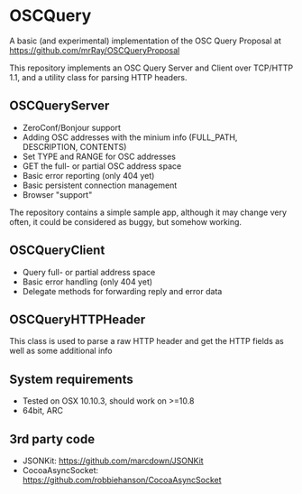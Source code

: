 # OSCQuery
A basic (and experimental) implementation of the OSC Query Proposal at https://github.com/mrRay/OSCQueryProposal 

This repository implements an OSC Query Server and Client over TCP/HTTP 1.1, and a utility class for parsing HTTP headers.

## OSCQueryServer

* ZeroConf/Bonjour support
* Adding OSC addresses with the minium info (FULL_PATH, DESCRIPTION, CONTENTS)
* Set TYPE and RANGE for OSC addresses
* GET the full- or partial OSC address space
* Basic error reporting (only 404 yet)
* Basic persistent connection management
* Browser "support"

The repository contains a simple sample app, although it may change very often, it could be considered as buggy, but somehow working.

## OSCQueryClient

* Query full- or partial address space 
* Basic error handling (only 404 yet)
* Delegate methods for forwarding reply and error data

## OSCQueryHTTPHeader

This class is used to parse a raw HTTP header and get the HTTP fields as well as some additional info

## System requirements

* Tested on OSX 10.10.3, should work on >=10.8
* 64bit, ARC

## 3rd party code

* JSONKit: https://github.com/marcdown/JSONKit
* CocoaAsyncSocket: https://github.com/robbiehanson/CocoaAsyncSocket

